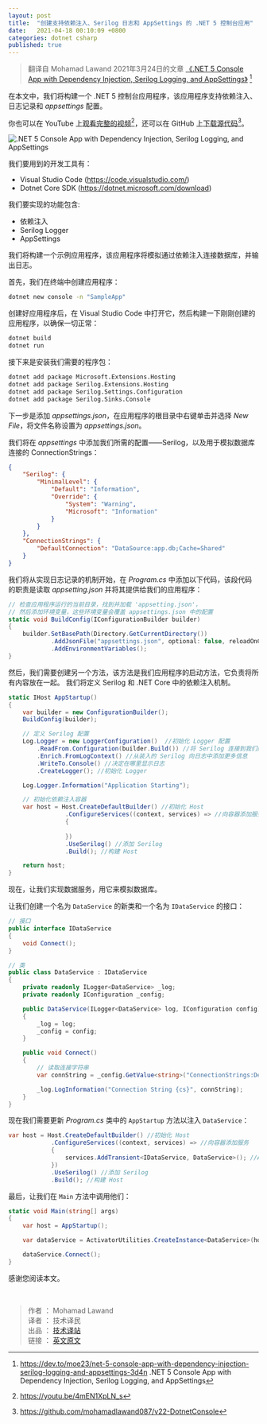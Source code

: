 ```yaml
---
layout: post
title:  "创建支持依赖注入、Serilog 日志和 AppSettings 的 .NET 5 控制台应用"
date:   2021-04-18 00:10:09 +0800
categories: dotnet csharp
published: true
---
```


> 翻译自 Mohamad Lawand 2021年3月24日的文章 [《.NET 5 Console App with Dependency Injection, Serilog Logging, and AppSettings》](https://dev.to/moe23/net-5-console-app-with-dependency-injection-serilog-logging-and-appsettings-3d4n) [^1]

[^1]: <https://dev.to/moe23/net-5-console-app-with-dependency-injection-serilog-logging-and-appsettings-3d4n> .NET 5 Console App with Dependency Injection, Serilog Logging, and AppSettings

<!-- In this article we will be building a .NET 5 console app which support dependency injection, logging and app settings configuration. -->

在本文中，我们将构建一个 .NET 5 控制台应用程序，该应用程序支持依赖注入、日志记录和 *appsettings* 配置。

你也可以在 YouTube 上[观看完整的视频](https://youtu.be/4mEN1XpLN_s)[^video]，还可以在 GitHub 上[下载源代码](hhttps://github.com/mohamadlawand087/v22-DotnetConsole)[^source]。

[^video]: <https://youtu.be/4mEN1XpLN_s>

[^source]: <https://github.com/mohamadlawand087/v22-DotnetConsole>

![.NET 5 Console App with Dependency Injection, Serilog Logging, and AppSettings](https://ittranslator.cn/assets/images/202104/dotnet-console.png)

我们要用到的开发工具有：

- Visual Studio Code (<https://code.visualstudio.com/>)
- Dotnet Core SDK (<https://dotnet.microsoft.com/download>)

我们要实现的功能包含:

- 依赖注入
- Serilog Logger
- AppSettings

<!-- We are going to build a sample application which will mimic connecting to a database through dependency injection as well as outputting logs. -->

我们将构建一个示例应用程序，该应用程序将模拟通过依赖注入连接数据库，并输出日志。

<!-- We will start by creating our application, inside our terminal -->

首先，我们在终端中创建应用程序：

```bash
dotnet new console -n "SampleApp"
```

<!-- Once the application has been create, open the application in Visual Studio Code and let us build and the application to make sure everything is working. -->

创建好应用程序后，在 Visual Studio Code 中打开它，然后构建一下刚刚创建的应用程序，以确保一切正常：

```bash
dotnet build
dotnet run
```

接下来是安装我们需要的程序包：

```bash
dotnet add package Microsoft.Extensions.Hosting
dotnet add package Serilog.Extensions.Hosting
dotnet add package Serilog.Settings.Configuration 
dotnet add package Serilog.Sinks.Console
```

<!-- The next step will be adding our appsettings.json, to do that in root directory of our application right-click select New File. Name the file appsettings.json

Inside the appsettings we are going to add all of the configuration that we need to setup serilog as well as the connectionString to mimic a database connection -->

下一步是添加 *appsettings.json*，在应用程序的根目录中右键单击并选择 *New File*，将文件名称设置为 *appsettings.json*。

我们将在 *appsettings* 中添加我们所需的配置——Serilog，以及用于模拟数据库连接的 ConnectionStrings：

```json
{
    "Serilog": {
        "MinimalLevel": {
            "Default": "Information",
            "Override": {
                "System": "Warning",
                "Microsoft": "Information"
            }
        }
    },
    "ConnectionStrings": {
        "DefaultConnection": "DataSource:app.db;Cache=Shared"
    }
}
```

<!-- We will start by implementing the logging mechanism. Inside our Program.cs Add the following code, this code responsibility is reading the appsetting.json and making it available to our application. -->

我们将从实现日志记录的机制开始，在 *Program.cs* 中添加以下代码，该段代码的职责是读取 *appsetting.json* 并将其提供给我们的应用程序：

```csharp
// 检查应用程序运行的当前目录，找到并加载 'appsetting.json'，
// 然后添加环境变量，这些环境变量会覆盖 appsettings.json 中的配置 
static void BuildConfig(IConfigurationBuilder builder)
{
    builder.SetBasePath(Directory.GetCurrentDirectory())
            .AddJsonFile("appsettings.json", optional: false, reloadOnChange: true)
            .AddEnvironmentVariables();
}
```

<!-- Now we need to create another method which will be out startup method for our application, it will responsible to put everything together. We will define Serilog as well our dependency injection mechanism in .NET Core. -->

然后，我们需要创建另一个方法，该方法是我们应用程序的启动方法，它负责将所有内容放在一起。 我们将定义 Serilog 和 .NET Core 中的依赖注入机制。

```csharp
static IHost AppStartup()
{
    var builder = new ConfigurationBuilder();
    BuildConfig(builder);

    // 定义 Serilog 配置
    Log.Logger = new LoggerConfiguration()  //初始化 Logger 配置
        .ReadFrom.Configuration(builder.Build()) //将 Serilog 连接到我们的配置
        .Enrich.FromLogContext() //从装入的 Serilog 向日志中添加更多信息
        .WriteTo.Console() //决定在哪里显示日志
        .CreateLogger(); //初始化 Logger

    Log.Logger.Information("Application Starting");

    // 初始化依赖注入容器
    var host = Host.CreateDefaultBuilder() //初始化 Host 
                .ConfigureServices((context, services) => //向容器添加服务
                {
                    
                })
                .UseSerilog() //添加 Serilog
                .Build(); //构建 Host

    return host;
}
```

<!-- Now let us implement data service which will mimic a database

Let us create a new class called DataService and an interface called IDataService -->

现在，让我们实现数据服务，用它来模拟数据库。

让我们创建一个名为 `DataService` 的新类和一个名为 `IDataService` 的接口：

```csharp
// 接口
public interface IDataService
{
    void Connect();
}

// 类
public class DataService : IDataService
{
    private readonly ILogger<DataService> _log;
    private readonly IConfiguration _config;

    public DataService(ILogger<DataService> log, IConfiguration config)
    {
        _log = log;
        _config = config;
    }

    public void Connect()
    {
        // 读取连接字符串
        var connString = _config.GetValue<string>("ConnectionStrings:DefaultConnection");

        _log.LogInformation("Connection String {cs}", connString);
    }
}
```

<!-- Now we need to update our AppStartup method in the Program.cs class to inject the DataService -->

现在我们需要更新 *Program.cs* 类中的 `AppStartup` 方法以注入 `DataService`：

```csharp
var host = Host.CreateDefaultBuilder() //初始化 Host 
            .ConfigureServices((context, services) => //向容器添加服务
            {
                services.AddTransient<IDataService, DataService>(); //AddTransient 意味着每次请求都会创建一个实例。
            })
            .UseSerilog() //添加 Serilog
            .Build(); //构建 Host
```

最后，让我们在 `Main` 方法中调用他们：

```csharp
static void Main(string[] args)
{
    var host = AppStartup();

    var dataService = ActivatorUtilities.CreateInstance<DataService>(host.Services);

    dataService.Connect();
}
```

感谢您阅读本文。

<br/>

> 作者 ： Mohamad Lawand  
> 译者 ： 技术译民  
> 出品 ： [技术译站](https://ittranslator.cn/)  
> 链接 ： [英文原文](https://dev.to/moe23/net-5-console-app-with-dependency-injection-serilog-logging-and-appsettings-3d4n)
